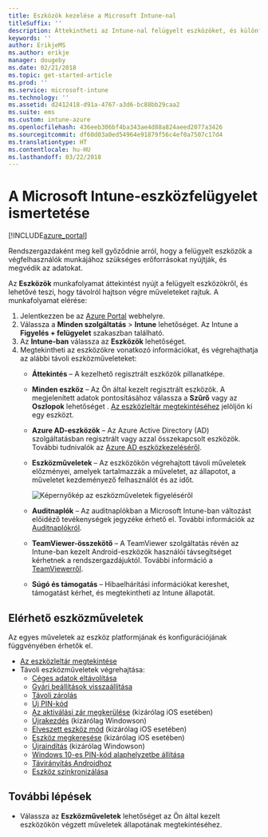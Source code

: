 ```yaml
---
title: Eszközök kezelése a Microsoft Intune-nal
titleSuffix: ''
description: Áttekintheti az Intune-nal felügyelt eszközöket, és különféle műveleteket hajthat végre rajtuk.
keywords: ''
author: ErikjeMS
ms.author: erikje
manager: dougeby
ms.date: 02/21/2018
ms.topic: get-started-article
ms.prod: ''
ms.service: microsoft-intune
ms.technology: ''
ms.assetid: d2412418-d91a-4767-a3d6-bc88bb29caa2
ms.suite: ems
ms.custom: intune-azure
ms.openlocfilehash: 436eeb306bf4ba343ae4d88a824aeed2077a3426
ms.sourcegitcommit: df60d03a0ed54964e91879f56c4ef0a7507c17d4
ms.translationtype: HT
ms.contentlocale: hu-HU
ms.lasthandoff: 03/22/2018
---
```

# <a name="what-is-microsoft-intune-device-management"></a>A Microsoft Intune-eszközfelügyelet ismertetése


[!INCLUDE[azure_portal](./includes/azure_portal.md)]

Rendszergazdaként meg kell győződnie arról, hogy a felügyelt eszközök a végfelhasználók munkájához szükséges erőforrásokat nyújtják, és megvédik az adatokat.

Az **Eszközök** munkafolyamat áttekintést nyújt a felügyelt eszközökről, és lehetővé teszi, hogy távolról hajtson végre műveleteket rajtuk. A munkafolyamat elérése:

1. Jelentkezzen be az [Azure Portal](https://portal.azure.com) webhelyre.
2. Válassza a **Minden szolgáltatás** > **Intune** lehetőséget. Az Intune a **Figyelés + felügyelet** szakaszban található.
3. Az **Intune-ban** válassza az **Eszközök** lehetőséget.
4. Megtekintheti az eszközökre vonatkozó információkat, és végrehajthatja az alábbi távoli eszközműveleteket:
    - **Áttekintés** – A kezelhető regisztrált eszközök pillanatképe.
    - **Minden eszköz** – Az Ön által kezelt regisztrált eszközök. A megjelenített adatok pontosításához válassza a **Szűrő** vagy az **Oszlopok** lehetőséget . [Az eszközleltár megtekintéséhez](device-inventory.md) jelöljön ki egy eszközt.
    - **Azure AD-eszközök** – Az Azure Active Directory (AD) szolgáltatásban regisztrált vagy azzal összekapcsolt eszközök. További tudnivalók az [Azure AD eszközkezeléséről](https://docs.microsoft.com/azure/active-directory/device-management-introduction).
    - **Eszközműveletek** – Az eszközökön végrehajtott távoli műveletek előzményei, amelyek tartalmazzák a műveletet, az állapotot, a műveletet kezdeményező felhasználót és az időt.

        ![Képernyőkép az eszközműveletek figyeléséről](./media/monitor-device-actions.png)

    - **Auditnaplók** – Az auditnaplókban a Microsoft Intune-ban változást előidéző tevékenységek jegyzéke érhető el. További információk az [Auditnaplókról](monitor-audit-logs.md).
    - **TeamViewer-összekötő** – A TeamViewer szolgáltatás révén az Intune-ban kezelt Android-eszközök használói távsegítséget kérhetnek a rendszergazdájuktól. További információ a [TeamViewerről](device-profile-android-teamviewer.md).
    - **Súgó és támogatás** – Hibaelhárítási információkat kereshet, támogatást kérhet, és megtekintheti az Intune állapotát.  
    
## <a name="available-device-actions"></a>Elérhető eszközműveletek
Az egyes műveletek az eszköz platformjának és konfigurációjának függvényében érhetők el.

- [Az eszközleltár megtekintése](device-inventory.md)
- Távoli eszközműveletek végrehajtása:
    - [Céges adatok eltávolítása](devices-wipe.md#remove-company-data)
    - [Gyári beállítások visszaállítása](devices-wipe.md#factory-reset)
    - [Távoli zárolás](device-remote-lock.md)
    - [Új PIN-kód](device-passcode-reset.md)
    - [Az aktiválási zár megkerülése](device-activation-lock-bypass.md) (kizárólag iOS esetében)
    - [Újrakezdés](device-fresh-start.md) (kizárólag Windowson)
    - [Elveszett eszköz mód](device-lost-mode.md) (kizárólag iOS esetében)
    - [Eszköz megkeresése](device-locate.md) (kizárólag iOS esetében)
    - [Újraindítás](device-restart.md) (kizárólag Windowson)
    - [Windows 10-es PIN-kód alaphelyzetbe állítása](device-windows-pin-reset.md)
    - [Távirányítás Androidhoz](device-profile-android-teamviewer.md)
    - [Eszköz szinkronizálása](device-sync.md)


## <a name="next-steps"></a>További lépések

- Válassza az **Eszközműveletek** lehetőséget az Ön által kezelt eszközökön végzett műveletek állapotának megtekintéséhez.
